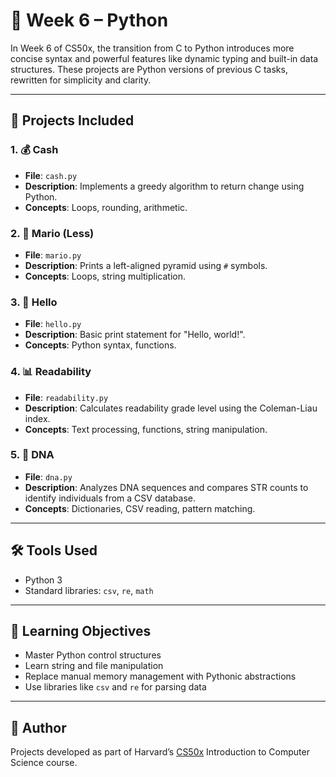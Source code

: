 
# 🐍 Week 6 – Python

In Week 6 of CS50x, the transition from C to Python introduces more concise syntax and powerful features like dynamic typing and built-in data structures. These projects are Python versions of previous C tasks, rewritten for simplicity and clarity.

---

## 📂 Projects Included

### 1. 💰 Cash
- **File**: `cash.py`
- **Description**: Implements a greedy algorithm to return change using Python.
- **Concepts**: Loops, rounding, arithmetic.

### 2. 🧱 Mario (Less)
- **File**: `mario.py`
- **Description**: Prints a left-aligned pyramid using `#` symbols.
- **Concepts**: Loops, string multiplication.

### 3. 👋 Hello
- **File**: `hello.py`
- **Description**: Basic print statement for "Hello, world!".
- **Concepts**: Python syntax, functions.

### 4. 📊 Readability
- **File**: `readability.py`
- **Description**: Calculates readability grade level using the Coleman-Liau index.
- **Concepts**: Text processing, functions, string manipulation.

### 5. 🧬 DNA
- **File**: `dna.py`
- **Description**: Analyzes DNA sequences and compares STR counts to identify individuals from a CSV database.
- **Concepts**: Dictionaries, CSV reading, pattern matching.

---

## 🛠️ Tools Used
- Python 3
- Standard libraries: `csv`, `re`, `math`

---

## 🎯 Learning Objectives
- Master Python control structures
- Learn string and file manipulation
- Replace manual memory management with Pythonic abstractions
- Use libraries like `csv` and `re` for parsing data

---

## 🧠 Author
Projects developed as part of Harvard’s [CS50x](https://cs50.harvard.edu/x/) Introduction to Computer Science course.
